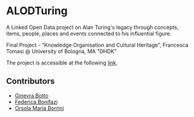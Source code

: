 # ALODTuring
A Linked Open Data project on Alan Turing's legacy through concepts, items, people, places and events connected to his influential figure.

Final Project - "Knowledge Organisation and Cultural Heritage", Francesca Tomasi @ University of Bologna, MA "DHDK"

The project is accessible at the following [link](https://amt-legacy.github.io/ALODTuring/).

## Contributors
- [Ginevra Botto](mailto:ginevra.botto@studio.unibo.it)
- [Federica Bonifazi](mailto:federica.bonifazi@studio.unibo.it)
- [Orsola Maria Borrini](mailto:orsolamaria.borrini@studio.unibo.it)


